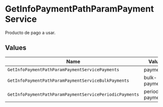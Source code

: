 # GetInfoPaymentPathParamPaymentService

Producto de pago a usar.


## Values

| Name                                                    | Value                                                   |
| ------------------------------------------------------- | ------------------------------------------------------- |
| `GetInfoPaymentPathParamPaymentServicePayments`         | payments                                                |
| `GetInfoPaymentPathParamPaymentServiceBulkPayments`     | bulk-payments                                           |
| `GetInfoPaymentPathParamPaymentServicePeriodicPayments` | periodic-payments                                       |